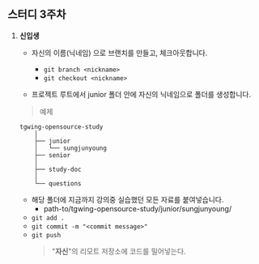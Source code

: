 ## 스터디 3주차

1. **신입생**

    - 자신의 이름(닉네임) 으로 브랜치를 만들고, 체크아웃합니다.
        - `git branch <nickname>`
        - `git checkout <nickname>`

    - 프로젝트 루트에서 junior 폴더 안에 자신의 닉네임으로 폴더를 생성합니다.
    > 예제

    ```
    tgwing-opensource-study
        │  
        ├── junior
        │   └── sungjunyoung
        ├── senior
        │  
        ├── study-doc
        │  
        └── questions
    ```
    - 해당 폴더에 지금까지 강의중 실습했던 모든 자료를 붙여넣습니다.
        - path-to/tgwing-opensource-study/junior/sungjunyoung/
    - `git add .`
    - `git commit -m "<commit message>"`
    - `git push`
        > "**자신**"의 리모트 저장소에 코드를 밀어넣는다.
